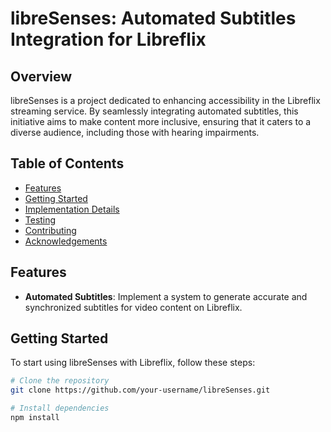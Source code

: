 # libreSenses: Automated Subtitles Integration for Libreflix

## Overview

libreSenses is a project dedicated to enhancing accessibility in the Libreflix streaming service. By seamlessly integrating automated subtitles, this initiative aims to make content more inclusive, ensuring that it caters to a diverse audience, including those with hearing impairments.

## Table of Contents

- [Features](#features)
- [Getting Started](#getting-started)
- [Implementation Details](#implementation-details)
- [Testing](#testing)
- [Contributing](#contributing)
- [Acknowledgements](#acknowledgements)

## Features

- **Automated Subtitles**: Implement a system to generate accurate and synchronized subtitles for video content on Libreflix.

## Getting Started

To start using libreSenses with Libreflix, follow these steps:

```bash
# Clone the repository
git clone https://github.com/your-username/libreSenses.git

# Install dependencies
npm install

